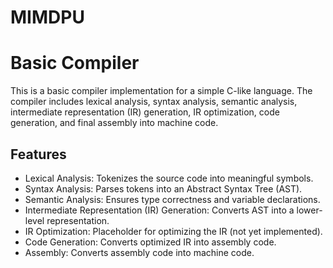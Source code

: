 # MIMDPU
# Basic Compiler

This is a basic compiler implementation for a simple C-like language. The compiler includes lexical analysis, syntax analysis, semantic analysis, intermediate representation (IR) generation, IR optimization, code generation, and final assembly into machine code.

## Features

- Lexical Analysis: Tokenizes the source code into meaningful symbols.
- Syntax Analysis: Parses tokens into an Abstract Syntax Tree (AST).
- Semantic Analysis: Ensures type correctness and variable declarations.
- Intermediate Representation (IR) Generation: Converts AST into a lower-level representation.
- IR Optimization: Placeholder for optimizing the IR (not yet implemented).
- Code Generation: Converts optimized IR into assembly code.
- Assembly: Converts assembly code into machine code.



